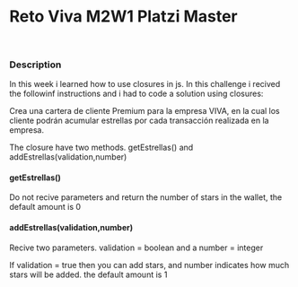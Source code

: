 <h1>Reto Viva M2W1 Platzi Master</h1>
<br>
<h3>Description</h3>
<p>In this week i learned how to use closures in js. In this challenge i recived the followinf instructions and i had to code a solution using closures: </p>
<p>Crea una cartera de cliente Premium para la empresa VIVA, en la cual  los cliente podrán acumular estrellas por cada transacción realizada en la empresa.
</p>
<p>The closure have two methods. getEstrellas() and addEstrellas(validation,number)</p>
<h4>getEstrellas()</h4>
<p>Do not recive parameters and return the number of stars in the wallet, the default amount is 0</p>
<h4>addEstrellas(validation,number)</h4>
<p>Recive two parameters. validation = boolean and a number = integer</p>
<p>If validation = true then you can add stars, and number indicates how much stars will be added. the default amount is 1</p>